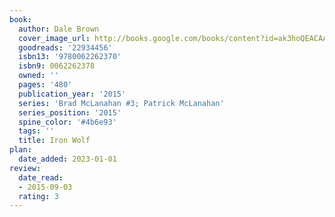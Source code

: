 ```yaml
---
book:
  author: Dale Brown
  cover_image_url: http://books.google.com/books/content?id=ak3hoQEACAAJ&printsec=frontcover&img=1&zoom=1&source=gbs_api
  goodreads: '22934456'
  isbn13: '9780062262370'
  isbn9: 0062262378
  owned: ''
  pages: '480'
  publication_year: '2015'
  series: 'Brad McLanahan #3; Patrick McLanahan'
  series_position: '2015'
  spine_color: '#4b6e93'
  tags: ''
  title: Iron Wolf
plan:
  date_added: 2023-01-01
review:
  date_read:
  - 2015-09-03
  rating: 3
---
```

